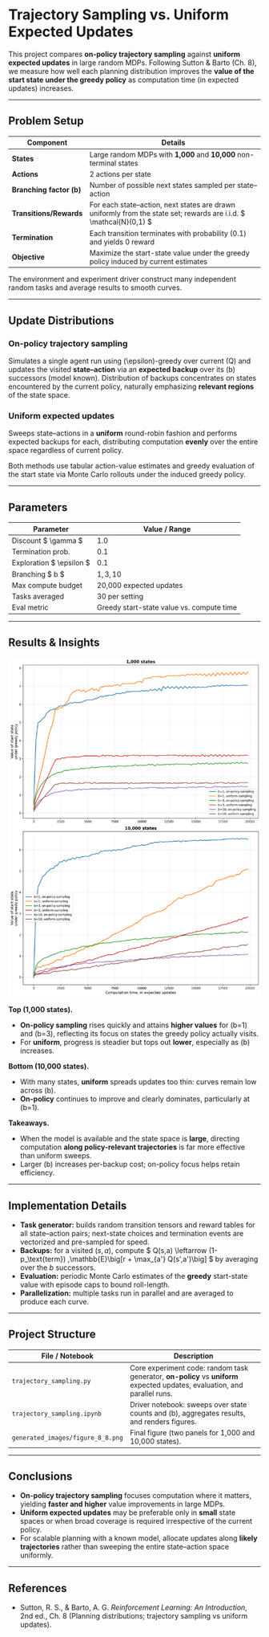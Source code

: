 
# **Trajectory Sampling vs. Uniform Expected Updates**

This project compares **on-policy trajectory sampling** against **uniform expected updates** in large random MDPs. Following Sutton & Barto (Ch. 8), we measure how well each planning distribution improves the **value of the start state under the greedy policy** as computation time (in expected updates) increases.

---

## **Problem Setup**

| Component                | Details                                                                                                            |
| ------------------------ |--------------------------------------------------------------------------------------------------------------------|
| **States**               | Large random MDPs with **1,000** and **10,000** non-terminal states                                                |
| **Actions**              | 2 actions per state                                                                                                |
| **Branching factor (b)** | Number of possible next states sampled per state–action                                                            |
| **Transitions/Rewards**  | For each state–action, next states are drawn uniformly from the state set; rewards are i.i.d. $ \mathcal{N}(0,1) $ |
| **Termination**          | Each transition terminates with probability (0.1) and yields 0 reward                                              |
| **Objective**            | Maximize the start-state value under the greedy policy induced by current estimates                                |

The environment and experiment driver construct many independent random tasks and average results to smooth curves.

---

## **Update Distributions**

### **On-policy trajectory sampling**

Simulates a single agent run using (\epsilon)-greedy over current (Q) and updates the visited **state–action** via an **expected backup** over its (b) successors (model known). Distribution of backups concentrates on states encountered by the current policy, naturally emphasizing **relevant regions** of the state space. 

### **Uniform expected updates**

Sweeps state–actions in a **uniform** round-robin fashion and performs expected backups for each, distributing computation **evenly** over the entire space regardless of current policy. 

Both methods use tabular action-value estimates and greedy evaluation of the start state via Monte Carlo rollouts under the induced greedy policy. 

---

## **Parameters**

| Parameter                | Value / Range                             |
|--------------------------|-------------------------------------------|
| Discount $ \gamma $      | 1.0                                       |
| Termination prob.        | 0.1                                       |
| Exploration $ \epsilon $ | 0.1                                       |
| Branching $ b $          | ${1,3,10}$                                |
| Max compute budget       | 20,000 expected updates                   |
| Tasks averaged           | 30 per setting                            |
| Eval metric              | Greedy start-state value vs. compute time |

---

## **Results & Insights**

<img src="generated_images/figure_8_8.png" alt="On-policy vs uniform expected updates across branching factors and state counts" width="900">

**Top (1,000 states).**

* **On-policy sampling** rises quickly and attains **higher values** for (b=1) and (b=3), reflecting its focus on states the greedy policy actually visits.
* For **uniform**, progress is steadier but tops out **lower**, especially as (b) increases.

**Bottom (10,000 states).**

* With many states, **uniform** spreads updates too thin: curves remain low across (b).
* **On-policy** continues to improve and clearly dominates, particularly at (b=1).

**Takeaways.**

* When the model is available and the state space is **large**, directing computation **along policy-relevant trajectories** is far more effective than uniform sweeps.
* Larger (b) increases per-backup cost; on-policy focus helps retain efficiency.

---

## **Implementation Details**

* **Task generator:** builds random transition tensors and reward tables for all state–action pairs; next-state choices and termination events are vectorized and pre-sampled for speed.
* **Backups:** for a visited $(s,a)$, compute $ Q(s,a) \leftarrow (1-p_\text{term}) ,\mathbb{E}\big[r + \max_{a'} Q(s',a')\big] $ by averaging over the $b$ successors.
* **Evaluation:** periodic Monte Carlo estimates of the **greedy** start-state value with episode caps to bound roll-length.
* **Parallelization:** multiple tasks run in parallel and are averaged to produce each curve. 

---

## **Project Structure**

| File / Notebook                   | Description                                                                                                                 |
| --------------------------------- | --------------------------------------------------------------------------------------------------------------------------- |
| `trajectory_sampling.py`          | Core experiment code: random task generator, **on-policy** vs **uniform** expected updates, evaluation, and parallel runs.  |
| `trajectory_sampling.ipynb`       | Driver notebook: sweeps over state counts and (b), aggregates results, and renders figures.                                 |
| `generated_images/figure_8_8.png` | Final figure (two panels for 1,000 and 10,000 states).                                                                      |

---

## **Conclusions**

* **On-policy trajectory sampling** focuses computation where it matters, yielding **faster and higher** value improvements in large MDPs.
* **Uniform expected updates** may be preferable only in **small** state spaces or when broad coverage is required irrespective of the current policy.
* For scalable planning with a known model, allocate updates along **likely trajectories** rather than sweeping the entire state–action space uniformly.

---

## **References**

* Sutton, R. S., & Barto, A. G. *Reinforcement Learning: An Introduction*, 2nd ed., Ch. 8 (Planning distributions; trajectory sampling vs uniform updates).
